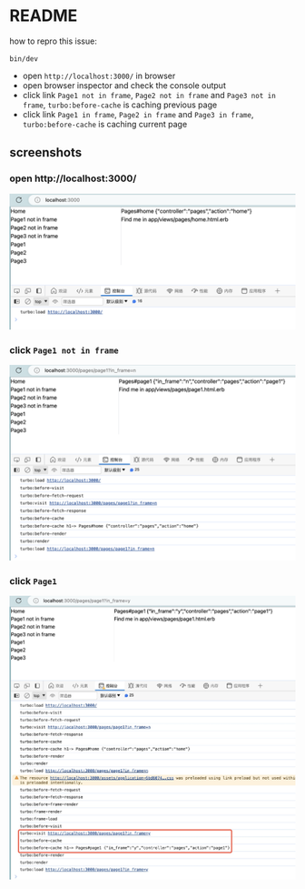 # README

how to repro this issue:

```
bin/dev
```

- open `http://localhost:3000/` in browser
- open browser inspector and check the console output
- click link `Page1 not in frame`, `Page2 not in frame` and `Page3 not in frame`, `turbo:before-cache` is caching previous page
- click link `Page1 in frame`, `Page2 in frame` and `Page3 in frame`, `turbo:before-cache` is caching current page

## screenshots

### open http://localhost:3000/
![image](screenshots/home.png)

### click `Page1 not in frame`

![image](screenshots/page1%20not%20in%20frame.png)

### click `Page1`

![image](screenshots/page1%20in%20frame.png)
